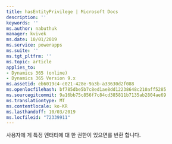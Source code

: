 ```yaml
---
title: hasEntityPrivilege | Microsoft Docs
description: ''
keywords: ''
ms.author: nabuthuk
manager: kvivek
ms.date: 10/01/2019
ms.service: powerapps
ms.suite: ''
ms.tgt_pltfrm: ''
ms.topic: article
applies_to:
- Dynamics 365 (online)
- Dynamics 365 Version 9.x
ms.assetid: eb6019c4-c021-428e-9a3b-a33630d2f088
ms.openlocfilehash: bf785dbe5b7c8ed1ae8dd12238648c210aff5285
ms.sourcegitcommit: 9a16bb75c856f7c84cd385811b7135ab2804ae69
ms.translationtype: MT
ms.contentlocale: ko-KR
ms.lasthandoff: 10/03/2019
ms.locfileid: "72339911"
---
```

사용자에 게 특정 엔터티에 대 한 권한이 있으면를 반환 합니다.
